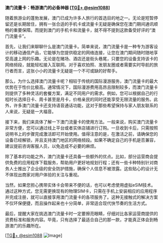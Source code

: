 **澳门流量卡：畅游澳门的必备神器 [[TG💪+ @esim1088](https://t.me/s/esim1088)]**

随着旅游业的蓬勃发展，澳门已成为许多人旅行的首选目的地之一。无论是短暂停留还是长期居住，拥有一张合适的手机卡或流量卡无疑是确保您在澳门期间通讯顺畅的重要保障。而提到澳门的手机卡和流量卡，就不得不提到这款备受好评的“澳门流量卡”。

首先，让我们来聊聊什么是澳门流量卡。简单来说，澳门流量卡是一种专为游客设计的移动通信产品，它能够为您提供稳定的网络连接，让您在澳门期间随时随地享受高速上网的乐趣。无论是在赌场、酒店还是街头巷尾，只要您的设备支持该卡的网络频段，就能轻松接入互联网。对于喜欢拍照、发朋友圈或者需要实时导航的旅行者而言，这张小小的流量卡无疑是一个不可或缺的好帮手。

那么，为什么选择澳门流量卡呢？相较于传统的国际漫游服务，澳门流量卡的最大优势在于性价比极高。通常情况下，国际漫游费用高昂且限制较多，而澳门流量卡则提供了多种灵活的套餐方案，满足不同用户的需求。例如，您可以根据自己的行程时长选择日卡、周卡甚至是月卡，价格亲民的同时还能享受无限流量的服务。此外，许多澳门流量卡还支持语音通话功能，这对于那些希望保持与家人朋友联系的人来说，无疑是一大福音。

接下来，我们来具体了解一下澳门流量卡的使用方法。一般来说，购买澳门流量卡非常方便，您可以通过线上平台或者实体店铺进行订购。一旦收到卡后，只需按照说明书上的步骤完成激活即可开始使用。值得注意的是，在激活之前，请确保您的设备已经解锁，并且支持澳门地区的网络频段。如果不确定自己的手机是否兼容，建议提前咨询客服人员，以免造成不必要的麻烦。

除了基本的功能之外，澳门流量卡还具备一些额外的优点。比如，部分运营商会提供免费的应用程序下载服务，帮助用户更好地规划行程；还有一些卡种特别针对商务人士推出了企业级的安全防护措施，确保个人信息不被泄露。这些贴心的设计无不体现出商家对用户体验的关注与重视。

当然，如果您担心携带实体卡会带来不便的话，也可以考虑使用虚拟eSIM技术。通过这种方式，您无需更换现有的物理SIM卡，只需在手机上安装相应的应用程序并完成注册，就可以直接享用澳门流量卡的各项服务了。这种无接触式的解决方案不仅环保便捷，而且操作起来也十分简单，非常适合现代快节奏的生活方式。

最后，提醒大家在挑选澳门流量卡时一定要擦亮眼睛，仔细对比各家运营商提供的资费标准和服务内容。毕竟，只有选择了最适合自己的那一款，才能真正体会到畅游澳门的乐趣所在。

[[TG💪+ @esim1088](https://t.me/s/esim1088) ![Image](https://i.postimg.cc/4NQfJmqS/Snipaste-2025-05-13-00-14-12.png)]